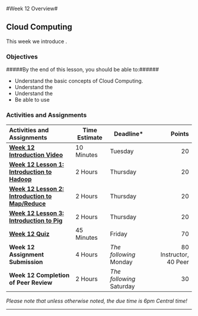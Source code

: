 #Week 12 Overview#

## Cloud Computing ##

This week we introduce .

### Objectives ###

#####By the end of this lesson, you should be able to:######

- Understand the basic concepts of Cloud Computing.
- Understand the 
- Understand the 
- Be able to use 

### Activities and Assignments ###

|Activities and Assignments | Time Estimate | Deadline* | Points|
|:------| -----|-------|----------:|
|**[Week 12 Introduction Video][wv]** |10 Minutes|Tuesday|20|
|**[Week 12 Lesson 1: Introduction to Hadoop](lesson1.md)**| 2 Hours |Thursday| 20|
|**[Week 12 Lesson 2: Introduction to Map/Reduce](lesson2.md)**| 2 Hours | Thursday | 20 |
|**[Week 12 Lesson 3: Introduction to Pig](lesson3.md)**| 2 Hours | Thursday| 20 |
|**[Week 12 Quiz][wq]**| 45 Minutes | Friday | 70|
|**Week 12 Assignment Submission**| 4 Hours | *The following* Monday | 80 Instructor, 40 Peer | 
|**Week 12 Completion of Peer Review**| 2 Hours | *The following* Saturday | 30 | 

*Please note that unless otherwise noted, the due time is 6pm Central time!*

----------
[wv]: https://mediaspace.illinois.edu/media/
[wq]: https://learn.illinois.edu/mod/quiz/view.php?id=1325176
